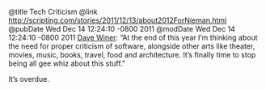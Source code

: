 @title Tech Criticism
@link http://scripting.com/stories/2011/12/13/about2012ForNieman.html
@pubDate Wed Dec 14 12:24:10 -0800 2011
@modDate Wed Dec 14 12:24:10 -0800 2011
<a href="http://scripting.com/stories/2011/12/13/about2012ForNieman.html">Dave Winer</a>: “At the end of this year I’m thinking about the need for proper criticism of software, alongside other arts like theater, movies, music, books, travel, food and architecture. It’s finally time to stop being all gee whiz about this stuff.”

It’s overdue.
